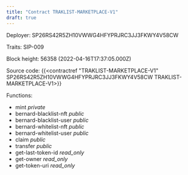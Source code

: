 ```yaml
---
title: "Contract TRAKLIST-MARKETPLACE-V1"
draft: true
---
```

Deployer: SP26RS42R5ZH10VWWG4HFYPRJRC3JJ3FKWY4V58CW

Traits:
SIP-009 



Block height: 56358 (2022-04-16T17:37:05.000Z)

Source code: {{<contractref "TRAKLIST-MARKETPLACE-V1" SP26RS42R5ZH10VWWG4HFYPRJRC3JJ3FKWY4V58CW TRAKLIST-MARKETPLACE-V1>}}

Functions:

* mint _private_
* bernard-blacklist-nft _public_
* bernard-blacklist-user _public_
* bernard-whitelist-nft _public_
* bernard-whitelist-user _public_
* claim _public_
* transfer _public_
* get-last-token-id _read_only_
* get-owner _read_only_
* get-token-uri _read_only_
